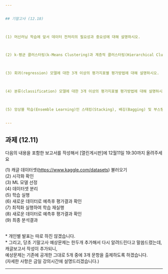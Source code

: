 ```yaml
---


## 기말고사 (12.18)

 

(1) 머신러닝 학습에 앞서 데이터 전처리의 필요성과 중요성에 대해 설명하시오.

 

(2) k-평균 클러스터링(k-Means Clustering)과 계층적 클러스터링(Hierarchical Clustering)의 차이점을 설명하시오.

 

(3) 회귀(regression) 모델에 대한 3개 이상의 평가지표별 평가방법에 대해 설명하시오.

 

(4) 분류(classification) 모델에 대한 3개 이상의 평가지표별 평가방법에 대해 설명하시오.

 

(5) 앙상블 학습(Ensemble Learning)인 스태킹(Stacking), 배깅(Bagging) 및 부스팅(Boosting) 수행 방법에 대해 설명하시오.


---
```



## 과제 (12.11)

다음의 내용을 포함한 보고서를 작성해서 [열린게시판]에 12월11일 19:30까지 올려주세요<br>

(1) 캐글 데이터셋(https://www.kaggle.com/datasets) 불러오기<br>
(2) 시각화 확인<br>
(3) ML 모델 선정<br>
(4) 데이터셋 분리<br>
(5) 학습 실행<br>
(6) 새로운 데이터로 예측후 평가결과 확인<br>
(7) 최적화 실행하여 학습 재실행<br>
(8) 새로운 데이터로 예측후 평가결과 확인<br>
(9) 최종 분석결과<br>

<br> 
* 개인별 발표는 따로 하진 않겠습니다.<br>
* 그리고, 당초 기말고사 예상문제는 한두개 추가해서 다시 알려드린다고 말씀드렸는데, 캐글보고서 작성이 추가되니,<br>
   예상문제는 기존에 공개한 그대로 5개 중에 3개 문항을 출제하도록 하겠습니다.<br>
   (자세한 사항은 금일 강의시간에 설명드리겠습니다.)<br>


---
